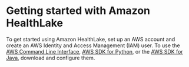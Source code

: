 # Getting started with Amazon HealthLake<a name="getting-started"></a>

To get started using Amazon HealthLake, set up an AWS account and create an AWS Identity and Access Management \(IAM\) user\. To use the [ AWS Command Line Interface](https://docs.aws.amazon.com/cli/latest/userguide/cli-chap-getting-set-up.html), [AWS SDK for Python](https://boto3.amazonaws.com/v1/documentation/api/latest/guide/index.html), or the [ AWS SDK for Java](https://docs.aws.amazon.com/sdk-for-java/v1/developer-guide/setup-install.html), download and configure them\.